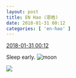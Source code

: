 ```yaml
---
layout: post
title: EN Hao (恩皓)
date: 2018-01-31 00:12
categories: [ 'en-hao' ]
---
```


<div class="weibo-info">
  <a href="https://weibo.com/6346318257/G0RacocGS">2018-01-31 00:12</a>
</div>

Sleep early. ![moon](https://img.t.sinajs.cn/t4/appstyle/expression/ext/normal/b9/moon.gif)

<!-- more -->

<a href="//wx1.sinaimg.cn/mw690/006VuvhTly1fnz35dsqc6j30qo0zk79g.jpg">
  <img class="weibo-pic-preview" src="//wx1.sinaimg.cn/orj360/006VuvhTly1fnz35dsqc6j30qo0zk79g.jpg" />
</a>
